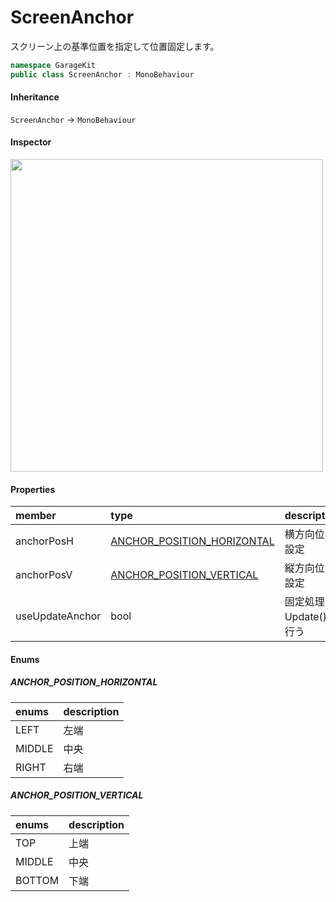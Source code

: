 # ScreenAnchor

スクリーン上の基準位置を指定して位置固定します。

```csharp
namespace GarageKit
public class ScreenAnchor : MonoBehaviour
```

#### Inheritance

`ScreenAnchor` -> `MonoBehaviour`

#### Inspector

<img src="~/image/script_reference/screenanchor_inspector.png" width="500px"/>

#### Properties

|member|type|description|
|:--|:--|:--|
|anchorPosH|[ANCHOR_POSITION_HORIZONTAL](#anchor_position_horizontal)|横方向位置設定|
|anchorPosV|[ANCHOR_POSITION_VERTICAL](#anchor_position_vertical)|縦方向位置設定|
|useUpdateAnchor|bool|固定処理を Update() で行う|

#### Enums

##### __ANCHOR_POSITION_HORIZONTAL__

|enums|description|
|:--|:--|
|LEFT|左端|
|MIDDLE|中央|
|RIGHT|右端|

##### __ANCHOR_POSITION_VERTICAL__

|enums|description|
|:--|:--|
|TOP|上端|
|MIDDLE|中央|
|BOTTOM|下端|
